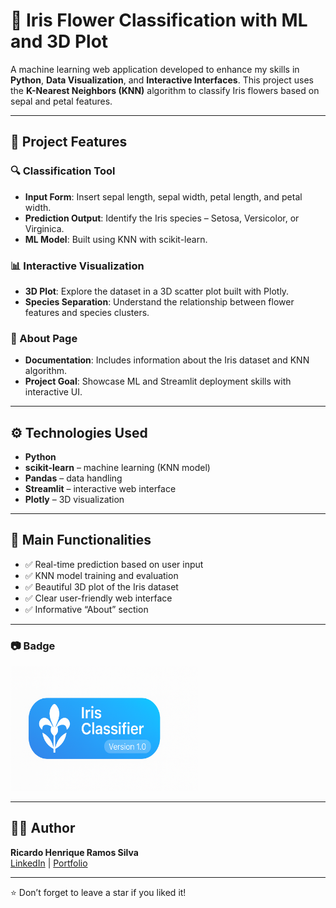 # 🌸 Iris Flower Classification with ML and 3D Plot

A machine learning web application developed to enhance my skills in **Python**, **Data Visualization**, and **Interactive Interfaces**. This project uses the **K-Nearest Neighbors (KNN)** algorithm to classify Iris flowers based on sepal and petal features.

---

## 📌 Project Features

### 🔍 Classification Tool
- **Input Form**: Insert sepal length, sepal width, petal length, and petal width.
- **Prediction Output**: Identify the Iris species – Setosa, Versicolor, or Virginica.
- **ML Model**: Built using KNN with scikit-learn.

### 📊 Interactive Visualization
- **3D Plot**: Explore the dataset in a 3D scatter plot built with Plotly.
- **Species Separation**: Understand the relationship between flower features and species clusters.

### 📘 About Page
- **Documentation**: Includes information about the Iris dataset and KNN algorithm.
- **Project Goal**: Showcase ML and Streamlit deployment skills with interactive UI.

---

## ⚙️ Technologies Used

- **Python**
- **scikit-learn** – machine learning (KNN model)
- **Pandas** – data handling
- **Streamlit** – interactive web interface
- **Plotly** – 3D visualization

---

## 🧩 Main Functionalities

- ✅ Real-time prediction based on user input  
- ✅ KNN model training and evaluation  
- ✅ Beautiful 3D plot of the Iris dataset  
- ✅ Clear user-friendly web interface  
- ✅ Informative “About” section

---

<h3>📷 Badge</h3>

<p align="left">
 <img src="https://raw.githubusercontent.com/ricardohenrique1609/classificacao-flores-iris/main/imagens/badge_iris_v2.png" alt="Iris Classifier Badge" width="300"/>
</p>

---

## 👨‍💻 Author

**Ricardo Henrique Ramos Silva**  
[LinkedIn](https://linkedin.com/in/ricardo-henrique-28939b275) | [Portfolio](https://curriculoricardo.netlify.app/)

---

⭐️ Don’t forget to leave a star if you liked it!
